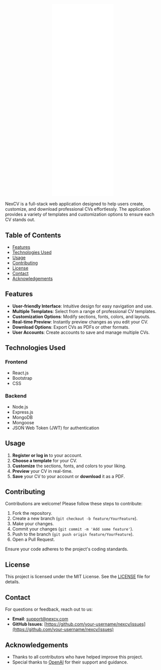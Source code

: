 <p align="center">
  <img src="https://github.com/0xissam/NexCV/blob/main/Frontend/src/img/logo.svg" alt="NexCV Logo" width="200"/>
</p>
NexCV is a full-stack web application designed to help users create, customize, and download professional CVs effortlessly. The application provides a variety of templates and customization options to ensure each CV stands out.

## Table of Contents

- [Features](#features)
- [Technologies Used](#technologies-used)
- [Usage](#usage)
- [Contributing](#contributing)
- [License](#license)
- [Contact](#contact)
- [Acknowledgements](#acknowledgements)

## Features

- **User-friendly Interface**: Intuitive design for easy navigation and use.
- **Multiple Templates**: Select from a range of professional CV templates.
- **Customization Options**: Modify sections, fonts, colors, and layouts.
- **Real-time Preview**: Instantly preview changes as you edit your CV.
- **Download Options**: Export CVs as PDFs or other formats.
- **User Accounts**: Create accounts to save and manage multiple CVs.

## Technologies Used

### Frontend

- React.js
- Bootstrap
- CSS

### Backend

- Node.js
- Express.js
- MongoDB
- Mongoose
- JSON Web Token (JWT) for authentication

## Usage

1. **Register or log in** to your account.
2. **Choose a template** for your CV.
3. **Customize** the sections, fonts, and colors to your liking.
4. **Preview** your CV in real-time.
5. **Save** your CV to your account or **download** it as a PDF.

## Contributing

Contributions are welcome! Please follow these steps to contribute:

1. Fork the repository.
2. Create a new branch (`git checkout -b feature/YourFeature`).
3. Make your changes.
4. Commit your changes (`git commit -m 'Add some feature'`).
5. Push to the branch (`git push origin feature/YourFeature`).
6. Open a Pull Request.

Ensure your code adheres to the project's coding standards.

## License

This project is licensed under the MIT License. See the [LICENSE](LICENSE) file for details.

## Contact

For questions or feedback, reach out to us:

- **Email**: support@nexcv.com
- **GitHub Issues**: [https://github.com/your-username/nexcv/issues](https://github.com/your-username/nexcv/issues)

## Acknowledgements

- Thanks to all contributors who have helped improve this project.
- Special thanks to [OpenAI](https://www.openai.com/) for their support and guidance.
